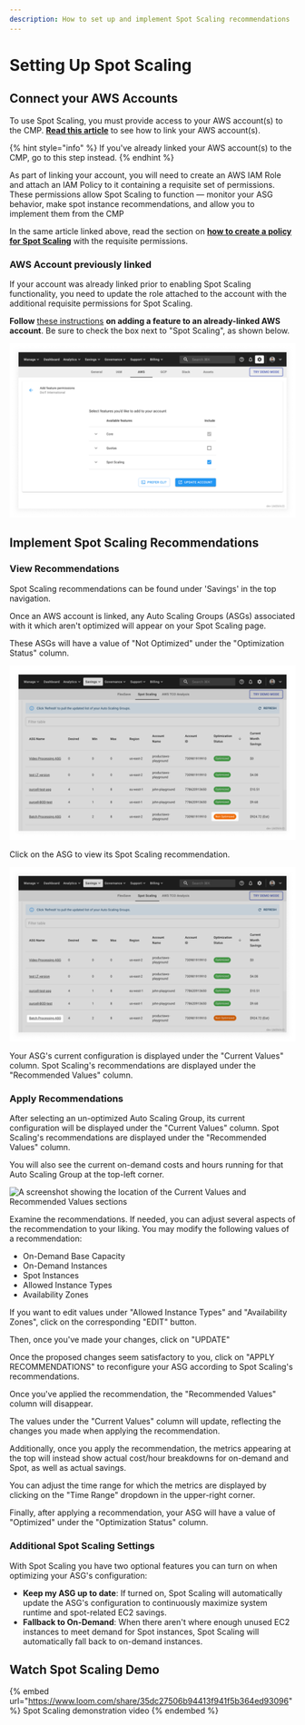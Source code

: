 ```yaml
---
description: How to set up and implement Spot Scaling recommendations
---
```


# Setting Up Spot Scaling

## Connect your AWS Accounts

To use Spot Scaling, you must provide access to your AWS account(s) to the CMP. [**Read this article**](https://help.doit-intl.com/amazon-web-services/add-your-amazon-web-services-iam-role) to see how to link your AWS account(s).

{% hint style="info" %}
If you've already linked your AWS account(s) to the CMP, go to this step instead.
{% endhint %}

As part of linking your account, you will need to create an AWS IAM Role and attach an IAM Policy to it containing a requisite set of permissions. These permissions allow Spot Scaling to function — monitor your ASG behavior, make spot instance recommendations, and allow you to implement them from the CMP

In the same article linked above, read the section on [**how to create a policy for Spot Scaling**](https://help.doit-intl.com/amazon-web-services/add-your-amazon-web-services-iam-role#spot-scaling) with the requisite permissions.

### AWS Account previously linked

If your account was already linked prior to enabling Spot Scaling functionality, you need to update the role attached to the account with the additional requisite permissions for Spot Scaling.

**Follow** [these instructions](https://help.doit-intl.com/amazon-web-services/add-your-amazon-web-services-iam-role#adding-a-feature) **on adding a feature to an already-linked AWS account**. Be sure to check the box next to "Spot Scaling", as shown below.

![A screenshot showing the checkbox next to Spot Scaling](../.gitbook/assets/Spot-scaling-permissions.png)

## Implement Spot Scaling Recommendations

### View Recommendations

Spot Scaling recommendations can be found under 'Savings' in the top navigation.

Once an AWS account is linked, any Auto Scaling Groups (ASGs) associated with it which aren't optimized will appear on your Spot Scaling page.

These ASGs will have a value of "Not Optimized" under the "Optimization Status" column.

![A screenshot showing the location of the 'Not Optimized' status](../.gitbook/assets/Spot-scaling-not-optimized.png)

Click on the ASG to view its Spot Scaling recommendation.

![A screenshot showing the location of the ASG name](../.gitbook/assets/Spot-scaling-ASGs.png)

Your ASG's current configuration is displayed under the "Current Values" column. Spot Scaling's recommendations are displayed under the "Recommended Values" column.

### Apply Recommendations

After selecting an un-optimized Auto Scaling Group, its current configuration will be displayed under the "Current Values" column. Spot Scaling's recommendations are displayed under the "Recommended Values" column.

You will also see the current on-demand costs and hours running for that Auto Scaling Group at the top-left corner.

![A screenshot showing the location of the Current Values and Recommended
Values sections](../.gitbook/assets/Spot-scaling-values.png)

Examine the recommendations. If needed, you can adjust several aspects of the recommendation to your liking. You may modify the following values of a recommendation:

* On-Demand Base Capacity
* On-Demand Instances
* Spot Instances
* Allowed Instance Types
* Availability Zones

If you want to edit values under "Allowed Instance Types" and "Availability Zones", click on the corresponding "EDIT" button.

Then, once you've made your changes, click on "UPDATE"

Once the proposed changes seem satisfactory to you, click on "APPLY RECOMMENDATIONS" to reconfigure your ASG according to Spot Scaling's recommendations.

Once you've applied the recommendation, the "Recommended Values" column will disappear.

The values under the "Current Values" column will update, reflecting the changes you made when applying the recommendation.

Additionally, once you apply the recommendation, the metrics appearing at the top will instead show actual cost/hour breakdowns for on-demand and Spot, as well as actual savings.

You can adjust the time range for which the metrics are displayed by clicking on the "Time Range" dropdown in the upper-right corner.

Finally, after applying a recommendation, your ASG will have a value of "Optimized" under the "Optimization Status" column.

### Additional Spot Scaling Settings

With Spot Scaling you have two optional features you can turn on when optimizing your ASG's configuration:

* **Keep my ASG up to date**: If turned on, Spot Scaling will automatically update the ASG's configuration to continuously maximize system runtime and spot-related EC2 savings.
* **Fallback to On-Demand**: When there aren't where enough unused EC2 instances to meet demand for Spot instances, Spot Scaling will automatically fall back to on-demand instances.

## Watch Spot Scaling Demo

{% embed url="https://www.loom.com/share/35dc27506b94413f941f5b364ed93096" %}
Spot Scaling demonstration video
{% endembed %}
